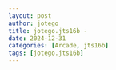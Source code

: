 ```yaml
---
layout: post
author: jotego
title: jotego.jts16b - 
date: 2024-12-31
categories: [Arcade, jts16b]
tags: [jotego.jts16b]
---
```


